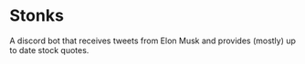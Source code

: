 # Stonks
A discord bot that receives tweets from Elon Musk and provides (mostly) up to date stock quotes.
